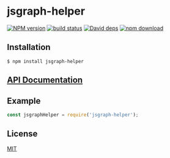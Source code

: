 # jsgraph-helper

  [![NPM version][npm-image]][npm-url]
  [![build status][travis-image]][travis-url]
  [![David deps][david-image]][david-url]
  [![npm download][download-image]][download-url]
  


## Installation

`$ npm install jsgraph-helper`

## [API Documentation](https://cheminfo-js.github.io/jsgraph-helper/)

## Example

```js
const jsgraphHelper = require('jsgraph-helper');
```


## License

[MIT](./LICENSE)

[npm-image]: https://img.shields.io/npm/v/jsgraph-helper.svg?style=flat-square
[npm-url]: https://www.npmjs.com/package/jsgraph-helper
[travis-image]: https://img.shields.io/travis/cheminfo-js/jsgraph-helper/master.svg?style=flat-square
[travis-url]: https://travis-ci.org/cheminfo-js/jsgraph-helper
[david-image]: https://img.shields.io/david/cheminfo-js/jsgraph-helper.svg?style=flat-square
[david-url]: https://david-dm.org/cheminfo-js/jsgraph-helper
[download-image]: https://img.shields.io/npm/dm/jsgraph-helper.svg?style=flat-square
[download-url]: https://www.npmjs.com/package/jsgraph-helper
